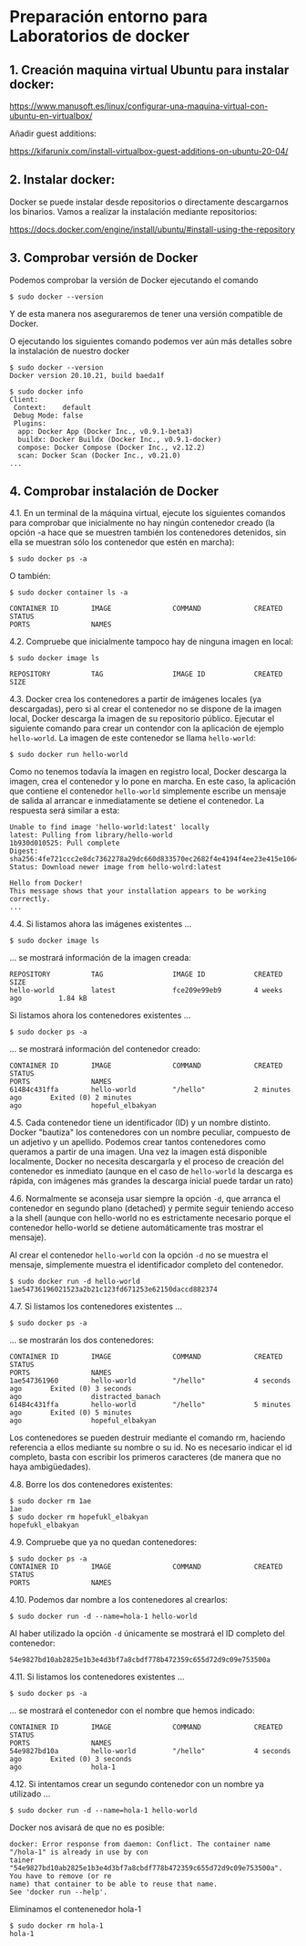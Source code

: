 # Preparación entorno para Laboratorios de docker

## 1. Creación maquina virtual Ubuntu para instalar docker:

https://www.manusoft.es/linux/configurar-una-maquina-virtual-con-ubuntu-en-virtualbox/

Añadir guest additions:

https://kifarunix.com/install-virtualbox-guest-additions-on-ubuntu-20-04/

## 2. Instalar docker:

Docker se puede instalar desde repositorios o directamente descargarnos los binarios. Vamos a realizar la instalación mediante repositorios:

https://docs.docker.com/engine/install/ubuntu/#install-using-the-repository

## 3. Comprobar versión de Docker
Podemos comprobar la versión de Docker ejecutando el comando

	$ sudo docker --version

Y de esta manera nos aseguraremos de tener una versión compatible de Docker.

O ejecutando los siguientes comando podemos ver aún más detalles sobre la instalación de nuestro docker

	$ sudo docker --version
	Docker version 20.10.21, build baeda1f

	$ sudo docker info
	Client:
	 Context:    default
	 Debug Mode: false
	 Plugins:
	  app: Docker App (Docker Inc., v0.9.1-beta3)
	  buildx: Docker Buildx (Docker Inc., v0.9.1-docker)
	  compose: Docker Compose (Docker Inc., v2.12.2)
	  scan: Docker Scan (Docker Inc., v0.21.0)
	...

## 4. Comprobar instalación de Docker

4.1. En un terminal de la máquina virtual, ejecute los siguientes comandos para comprobar que inicialmente no hay ningún contenedor creado
(la opción -a hace que se muestren también los contenedores detenidos, sin ella se muestran sólo los contenedor que estén en
marcha):

	$ sudo docker ps -a

O también:

	$ sudo docker container ls -a

	CONTAINER ID        IMAGE               COMMAND             CREATED             STATUS
	PORTS               NAMES

4.2. Compruebe que inicialmente tampoco hay de ninguna imagen en local:

	$ sudo docker image ls

	REPOSITORY          TAG                 IMAGE ID            CREATED             SIZE

4.3. Docker crea los contenedores a partir de imágenes locales (ya descargadas), pero si al crear el contenedor no se dispone de la imagen local, Docker descarga la imagen de su repositorio público. Ejecutar el siguiente comando para crear un contendor con la aplicación de ejemplo `hello-world`. La imagen de este contenedor se llama `hello-world`:

	$ sudo docker run hello-world

Como no tenemos todavía la imagen en registro local, Docker descarga la imagen, crea el contenedor y lo pone en marcha.
En este caso, la aplicación que contiene el contenedor `hello-world` simplemente escribe un mensaje de salida al arrancar e inmediatamente se detiene el contenedor. La respuesta será similar a esta:

	Unable to find image 'hello-world:latest' locally
	latest: Pulling from library/hello-world
	1b930d010525: Pull complete
	Digest: sha256:4fe721ccc2e8dc7362278a29dc660d833570ec2682f4e4194f4ee23e415e1064
	Status: Download newer image from hello-wolrd:latest

	Hello from Docker!
	This message shows that your installation appears to be working correctly.
	...

4.4. Si listamos ahora las imágenes existentes ...

	$ sudo docker image ls

... se mostrará información de la imagen creada:

	REPOSITORY          TAG                 IMAGE ID            CREATED             SIZE
	hello-world         latest              fce209e99eb9        4 weeks ago         1.84 kB

Si listamos ahora los contenedores existentes ...

	$ sudo docker ps -a

... se mostrará información del contenedor creado:

	CONTAINER ID        IMAGE               COMMAND             CREATED             STATUS
	PORTS               NAMES
	614B4c431ffa        hello-world         "/hello"            2 minutes ago       Exited (0) 2 minutes
	ago                 hopeful_elbakyan

4.5. Cada contenedor tiene un identificador (ID) y un nombre distinto. Docker "bautiza" los contenedores con un nombre peculiar, compuesto de un adjetivo y un apellido. Podemos crear tantos contenedores como queramos a partir de una imagen. Una vez la imagen está disponible localmente, Docker no necesita descargarla y el proceso de creación del contenedor es inmediato (aunque en el caso de `hello-world` la descarga es rápida, con imágenes más grandes la descarga inicial puede tardar un rato)

4.6. Normalmente se aconseja usar siempre la opción `-d`, que arranca el contenedor en segundo plano (detached) y permite seguir teniendo acceso a la shell (aunque con hello-world no es estrictamente necesario porque el contenedor hello-world se detiene automáticamente tras mostrar el mensaje).

Al crear el contenedor `hello-world` con la opción `-d` no se muestra el mensaje, simplemente muestra el identificador completo del contenedor.

	$ sudo docker run -d hello-world
	1ae54736196021523a2b21c123fd671253e62150daccd882374

4.7. Si listamos los contenedores existentes ...

	$ sudo docker ps -a

... se mostrarán los dos contenedores:

	CONTAINER ID        IMAGE               COMMAND             CREATED             STATUS
	PORTS               NAMES
	1ae547361960        hello-world         "/hello"            4 seconds ago       Exited (0) 3 seconds
	ago                 distracted_banach
	614B4c431ffa        hello-world         "/hello"            5 minutes ago       Exited (0) 5 minutes
	ago                 hopeful_elbakyan

Los contenedores se pueden destruir mediante el comando rm, haciendo referencia a ellos mediante su nombre o su id.
No es necesario indicar el id completo, basta con escribir los primeros caracteres (de manera que no haya ambigüedades).

4.8. Borre los dos contenedores existentes:

	$ sudo docker rm 1ae
	1ae
	$ sudo docker rm hopefukl_elbakyan
	hopefukl_elbakyan

4.9. Compruebe que ya no quedan contenedores:

	$ sudo docker ps -a
	CONTAINER ID        IMAGE               COMMAND             CREATED             STATUS
	PORTS               NAMES

4.10. Podemos dar nombre a los contenedores al crearlos:

	$ sudo docker run -d --name=hola-1 hello-world

Al haber utilizado la opción `-d` únicamente se mostrará el ID completo del contenedor:

	54e9827bd10ab2825e1b3e4d3bf7a8cbdf778b472359c655d72d9c09e753500a

4.11. Si listamos los contenedores existentes ...

	$ sudo docker ps -a

... se mostrará el contenedor con el nombre que hemos indicado:

	CONTAINER ID        IMAGE               COMMAND             CREATED             STATUS
	PORTS               NAMES
	54e9827bd10a        hello-world         "/hello"            4 seconds ago       Exited (0) 3 seconds
	ago                 hola-1

4.12. Si intentamos crear un segundo contenedor con un nombre ya utilizado ...

	$ sudo docker run -d --name=hola-1 hello-world

Docker nos avisará de que no es posible:

	docker: Error response from daemon: Conflict. The container name "/hola-1" is already in use by con
	tainer "54e9827bd10ab2825e1b3e4d3bf7a8cbdf778b472359c655d72d9c09e753500a". You have to remove (or re
	name) that container to be able to reuse that name.
	See 'docker run --help'.

Eliminamos el contenenedor hola-1

	$ sudo docker rm hola-1
	hola-1
